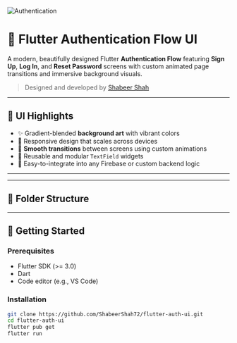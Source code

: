 
![Authentication](https://github.com/user-attachments/assets/d2cc58da-894f-4c3d-b5f7-c142467ab390)


# 🔐 Flutter Authentication Flow UI

A modern, beautifully designed Flutter **Authentication Flow** featuring **Sign Up**, **Log In**, and **Reset Password** screens with custom animated page transitions and immersive background visuals.

> Designed and developed by [Shabeer Shah](https://github.com/ShabeerShah72)

---

## 🎨 UI Highlights

- ✨ Gradient-blended **background art** with vibrant colors
- 📱 Responsive design that scales across devices
- 🔄 **Smooth transitions** between screens using custom animations
- 🧩 Reusable and modular `TextField` widgets
- 🎯 Easy-to-integrate into any Firebase or custom backend logic

---

---

## 🧱 Folder Structure


---

## 🚀 Getting Started

### Prerequisites

- Flutter SDK (>= 3.0)
- Dart
- Code editor (e.g., VS Code)

### Installation

```bash
git clone https://github.com/ShabeerShah72/flutter-auth-ui.git
cd flutter-auth-ui
flutter pub get
flutter run
